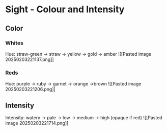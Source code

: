 # Sight - Colour and Intensity
## Color
### Whites
Hue: straw-green -> straw -> yellow -> gold -> amber
![[Pasted image 20250203221137.png]]
### Reds
Hue: purple -> ruby -> garnet -> orange ->brown
![[Pasted image 20250203221206.png]]
## Intensity
Intensity: watery -> pale -> low -> medium -> high (opaque if red)
![[Pasted image 20250203221714.png]]